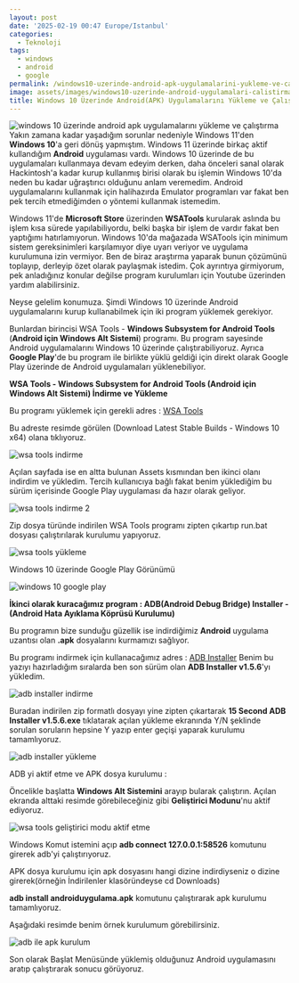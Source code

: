 ```yaml
---
layout: post
date: '2025-02-19 00:47 Europe/Istanbul'
categories:
  - Teknoloji
tags:
  - windows
  - android
  - google
permalink: /windows10-uzerinde-android-apk-uygulamalarini-yukleme-ve-calistirma
image: assets/images/windows10-uzerinde-android-uygulamalari-calistirma.jpg
title: Windows 10 Üzerinde Android(APK) Uygulamalarını Yükleme ve Çalıştırma
---
```

![windows 10 üzerinde android apk uygulamalarını yükleme ve çalıştırma](/assets/images/windows10-uzerinde-android-uygulamalari-calistirma.jpg)
Yakın zamana kadar yaşadığım sorunlar nedeniyle  Windows 11'den **Windows 10**'a geri dönüş yapmıştım. Windows 11 üzerinde birkaç aktif kullandığım **Android** uygulaması vardı. Windows 10 üzerinde de bu uygulamaları kullanmaya devam edeyim derken, daha önceleri sanal olarak Hackintosh'a kadar kurup kullanmış birisi olarak bu işlemin Windows 10'da neden bu kadar uğraştırıcı olduğunu anlam veremedim. Android uygulamalarını kullanmak için halihazırda Emulator programları var fakat ben pek tercih etmediğimden o yöntemi kullanmak istemedim.

Windows 11'de **Microsoft Store** üzerinden **WSATools** kurularak aslında bu işlem kısa sürede yapılabiliyordu, belki başka bir işlem de vardır fakat ben yaptığımı hatırlamıyorun. Windows 10'da mağazada WSATools için minimum sistem gereksinimleri karşılamıyor diye uyarı veriyor ve uygulama kurulumuna izin vermiyor. Ben de biraz araştırma yaparak bunun çözümünü toplayıp, derleyip özet olarak paylaşmak istedim. Çok ayrıntıya girmiyorum, pek anladığınız konular değilse program kurulumları için Youtube üzerinden yardım alabilirsiniz.

Neyse gelelim konumuza. Şimdi Windows 10 üzerinde Android uygulamalarını kurup kullanabilmek için iki program yüklemek gerekiyor.

Bunlardan birincisi WSA Tools - **Windows Subsystem for Android Tools** (**Android için Windows Alt Sistemi**) programı. Bu program sayesinde Android uygulamalarını Windows 10 üzerinde çalıştırabiliyoruz. Ayrıca **Google Play**'de bu program ile
birlikte yüklü geldiği için direkt olarak Google Play üzerinde de Android uygulamaları yüklenebiliyor.

**WSA Tools - Windows Subsystem for Android Tools (Android için Windows Alt Sistemi) İndirme ve Yükleme**

Bu programı yüklemek için gerekli adres : [WSA Tools](https://github.com/MustardChef/WSABuilds)

Bu adreste resimde görülen (Download Latest Stable Builds - Windows 10 x64) olana tıklıyoruz.

![wsa tools indirme](/assets/images/wsa-tools-indirme.png)

Açılan sayfada ise en altta bulunan Assets kısmından ben ikinci olanı indirdim ve yükledim. Tercih kullanıcıya bağlı fakat benim yüklediğim bu sürüm içerisinde Google Play uygulaması da hazır olarak geliyor.

![wsa tools indirme 2](/assets/images/wsa-tools-indirme-2-asama.png)

Zip dosya türünde indirilen WSA Tools programı zipten çıkartıp run.bat dosyası çalıştırılarak kurulumu yapıyoruz.

![wsa tools yükleme](/assets/images/wsa-tools-yukleme.png)

Windows 10 üzerinde Google Play Görünümü

![windows 10 google play](/assets/images/windows10-google-play.png)

**İkinci olarak kuracağımız program : ADB(Android Debug Bridge) Installer - (Android Hata Ayıklama Köprüsü Kurulumu)**

Bu programın bize sunduğu güzellik ise indirdiğimiz **Android** uygulama uzantısı olan **.apk** dosyalarını kurmamızı sağlıyor.

Bu programı indirmek için kullanacağımız adres : [ADB Installer](https://xiaomitools.com/adb-installer/) Benim bu yazıyı hazırladığım sıralarda ben son sürüm olan **ADB Installer v1.5.6**'yı yükledim.

![adb installer indirme](/assets/images/adb-installer-indirme.png)

Buradan indirilen zip formatlı dosyayı yine zipten çıkartarak **15 Second ADB Installer v1.5.6.exe** tıklatarak açılan yükleme ekranında Y/N şeklinde sorulan soruların hepsine Y yazıp enter geçişi yaparak kurulumu tamamlıyoruz.

![adb installer yükleme](/assets/images/adb-installer-yukleme.png)

ADB yi aktif etme ve APK dosya kurulumu :

Öncelikle başlatta **Windows Alt Sistemini** arayıp bularak çalıştırın. Açılan ekranda alttaki resimde görebileceğiniz gibi **Geliştirici Modunu**'nu aktif ediyoruz.

![wsa tools geliştirici modu aktif etme](/assets/images/wsa-tools-gelistirici-modu-aktif-etme.png)

Windows Komut istemini açıp **adb connect 127.0.0.1:58526** komutunu girerek adb'yi çalıştırıyoruz.

APK dosya kurulumu için apk dosyasını hangi dizine indirdiyseniz o dizine girerek(örneğin İndirilenler klasöründeyse cd Downloads) 

**adb install androiduygulama.apk** komutunu çalıştırarak apk kurulumu tamamlıyoruz.

Aşağıdaki resimde benim örnek kurulumum görebilirsiniz.

![adb ile apk kurulum](/assets/images/adb-ile-apk-kurulum.png)

Son olarak Başlat Menüsünde yüklemiş olduğunuz Android uygulamasını aratıp çalıştırarak sonucu görüyoruz.

